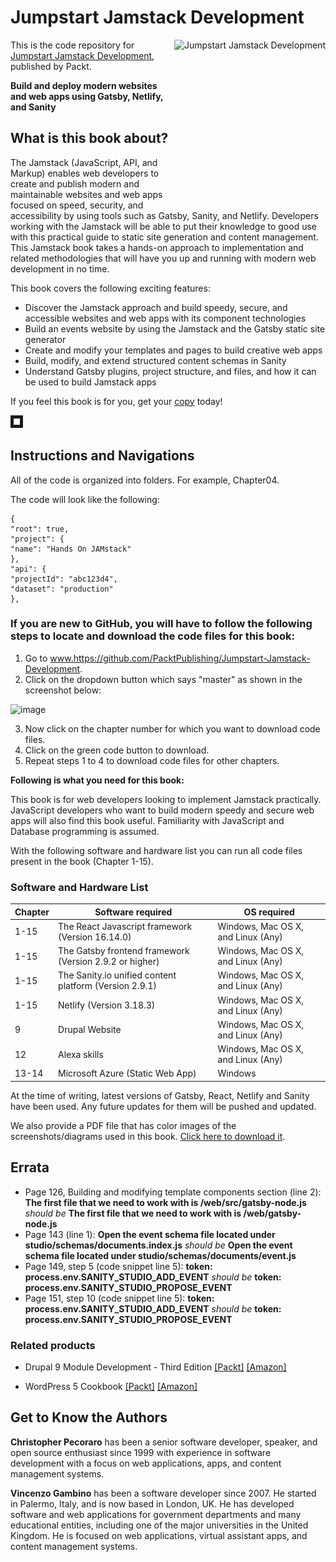 # Jumpstart Jamstack Development

<a href="https://www.packtpub.com/product/jumpstart-jamstack-development/9781800203495?utm_source=github&utm_medium=repository&utm_campaign=9781800203495"><img src="https://static.packt-cdn.com/products/9781800203495/cover/smaller" alt="Jumpstart Jamstack Development" height="256px" align="right"></a>

This is the code repository for [Jumpstart Jamstack Development](https://www.packtpub.com/product/jumpstart-jamstack-development/9781800203495?utm_source=github&utm_medium=repository&utm_campaign=9781800203495), published by Packt.

**Build and deploy modern websites and web apps using Gatsby, Netlify, and Sanity**

## What is this book about?
The Jamstack (JavaScript, API, and Markup) enables web developers to create and publish modern and maintainable websites and web apps focused on speed, security, and accessibility by using tools such as Gatsby, Sanity, and Netlify. Developers working with the Jamstack will be able to put their knowledge to good use with this practical guide to static site generation and content management. This Jamstack book takes a hands-on approach to implementation and related methodologies that will have you up and running with modern web development in no time.

This book covers the following exciting features: 
* Discover the Jamstack approach and build speedy, secure, and accessible websites and web apps with its component technologies
* Build an events website by using the Jamstack and the Gatsby static site generator
* Create and modify your templates and pages to build creative web apps
* Build, modify, and extend structured content schemas in Sanity
* Understand Gatsby plugins, project structure, and files, and how it can be used to build Jamstack apps

If you feel this book is for you, get your [copy](https://www.amazon.com/dp/1800203497) today!

<a href="https://www.packtpub.com/?utm_source=github&utm_medium=banner&utm_campaign=GitHubBanner"><img src="https://raw.githubusercontent.com/PacktPublishing/GitHub/master/GitHub.png" 
alt="https://www.packtpub.com/" border="5" /></a>


## Instructions and Navigations
All of the code is organized into folders. For example, Chapter04.

The code will look like the following:
```
{
"root": true,
"project": {
"name": "Hands On JAMstack"
},
"api": {
"projectId": "abc123d4",
"dataset": "production"
},
```

### If you are new to GitHub, you will have to follow the following steps to locate and download the code files for this book:

1.	Go to www.https://github.com/PacktPublishing/Jumpstart-Jamstack-Development.
2.	Click on the dropdown button which says "master" as shown in the screenshot below:

![image](https://user-images.githubusercontent.com/60926838/116046901-2370dd00-a691-11eb-916d-ff7883665683.png)



3.	Now click on the chapter number for which you want to download code files.
4.	Click on the green code button to download.
5.	Repeat steps 1 to 4 to download code files for other chapters.

**Following is what you need for this book:**

This book is for web developers looking to implement Jamstack practically. JavaScript developers who want to build modern speedy and secure web apps will also find this book useful. Familiarity with JavaScript and Database programming is assumed.

With the following software and hardware list you can run all code files present in the book (Chapter 1-15).

### Software and Hardware List

| Chapter  | Software required                                       | OS required                        |
| -------- | --------------------------------------------------------| -----------------------------------|
| 1-15     | The React Javascript framework (Version 16.14.0)        | Windows, Mac OS X, and Linux (Any) |
| 1-15     | The Gatsby frontend framework (Version 2.9.2 or higher) | Windows, Mac OS X, and Linux (Any) |
| 1-15     | The Sanity.io unified content platform (Version 2.9.1)  | Windows, Mac OS X, and Linux (Any) |
| 1-15     | Netlify (Version 3.18.3)                                | Windows, Mac OS X, and Linux (Any) |
| 9        | Drupal Website                                          | Windows, Mac OS X, and Linux (Any) |
| 12       | Alexa skills                                            | Windows, Mac OS X, and Linux (Any) |
| 13-14    | Microsoft Azure (Static Web App)                        | Windows                            |

At the time of writing, latest versions of Gatsby, React, Netlify and Sanity have been used. Any future updates for them will be pushed and updated.

We also provide a PDF file that has color images of the screenshots/diagrams used in this book. [Click here to download it](https://static.packt-cdn.com/downloads/9781800203495_ColorImages.pdf).


## Errata
* Page 126, Building and modifying template components section (line 2): **The first file that we need to work with is /web/src/gatsby-node.js** _should be_ **The first
file that we need to work with is /web/gatsby-node.js**
* Page 143 (line 1): **Open the event schema file located under studio/schemas/documents.index.js** _should be_ **Open the event schema file located under studio/schemas/documents/event.js**
* Page 149, step 5 (code snippet line 5): **token: process.env.SANITY_STUDIO_ADD_EVENT** _should be_ **token: process.env.SANITY_STUDIO_PROPOSE_EVENT** 
* Page 151, step 10 (code snippet line 5): **token: process.env.SANITY_STUDIO_ADD_EVENT** _should be_ **token: process.env.SANITY_STUDIO_PROPOSE_EVENT** 


### Related products <Other books you may enjoy>
* Drupal 9 Module Development - Third Edition [[Packt]](https://www.packtpub.com/product/drupal-9-module-development-third-edition/9781800204621?utm_source=github&utm_medium=repository&utm_campaign=9781800204621) [[Amazon]](https://www.amazon.com/dp/1800204620)

* WordPress 5 Cookbook [[Packt]](https://www.packtpub.com/product/wordpress-5-cookbook/9781838986506?utm_source=github&utm_medium=repository&utm_campaign=9781838986506) [[Amazon]](https://www.amazon.com/dp/1838986502)

## Get to Know the Authors
**Christopher Pecoraro**
has been a senior software developer, speaker, and open source enthusiast since 1999 with experience in software development with a focus on web applications, apps, and content management systems.

**Vincenzo Gambino**
has been a software developer since 2007. He started in Palermo, Italy, and is now based in London, UK. He has developed software and web applications for government departments and many educational entities, including one of the major universities in the United Kingdom. He is focused on web applications, virtual assistant apps, and content management systems.






